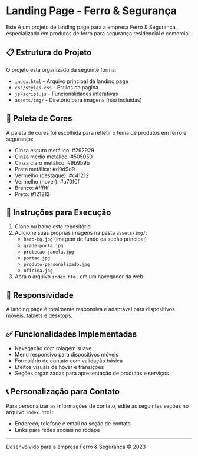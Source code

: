# Landing Page - Ferro & Segurança

Este é um projeto de landing page para a empresa Ferro & Segurança, especializada em produtos de ferro para segurança residencial e comercial.

## 📋 Estrutura do Projeto

O projeto está organizado da seguinte forma:

- `index.html` - Arquivo principal da landing page
- `css/styles.css` - Estilos da página
- `js/script.js` - Funcionalidades interativas
- `assets/img/` - Diretório para imagens (não incluídas)

## 🎨 Paleta de Cores

A paleta de cores foi escolhida para refletir o tema de produtos em ferro e segurança:

- Cinza escuro metálico: #292929
- Cinza médio metálico: #505050
- Cinza claro metálico: #9b9b9b
- Prata metálica: #d9d9d9
- Vermelho (destaque): #c41212
- Vermelho (hover): #a70f0f
- Branco: #ffffff
- Preto: #121212

## 🚀 Instruções para Execução

1. Clone ou baixe este repositório
2. Adicione suas próprias imagens na pasta `assets/img/`:
   - `hero-bg.jpg` (imagem de fundo da seção principal)
   - `grade-porta.jpg`
   - `protecao-janela.jpg`
   - `portao.jpg`
   - `produto-personalizado.jpg`
   - `oficina.jpg`
3. Abra o arquivo `index.html` em um navegador da web

## 📱 Responsividade

A landing page é totalmente responsiva e adaptável para dispositivos móveis, tablets e desktops.

## ✅ Funcionalidades Implementadas

- Navegação com rolagem suave
- Menu responsivo para dispositivos móveis
- Formulário de contato com validação básica
- Efeitos visuais de hover e transições
- Seções organizadas para apresentação de produtos e serviços

## 📞 Personalização para Contato

Para personalizar as informações de contato, edite as seguintes seções no arquivo `index.html`:

- Endereço, telefone e email na seção de contato
- Links para redes sociais no rodapé

---

Desenvolvido para a empresa Ferro & Segurança © 2023 